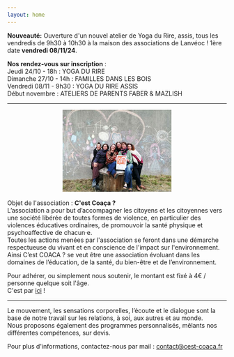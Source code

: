 ```yaml
---
layout: home
---
```

**Nouveauté:**
Ouverture d'un nouvel atelier de Yoga du Rire, assis, tous les vendredis de 9h30 à 10h30 à la maison des associations de Lanvéoc ! 1ère date **vendredi 08/11/24**.

**Nos rendez-vous sur inscription** :<br>
Jeudi 24/10 - 18h : YOGA DU RIRE<br>
Dimanche 27/10 - 14h : FAMILLES DANS LES BOIS<br>
Vendredi 08/11 - 9h30 : YOGA DU RIRE ASSIS<br>
Début novembre : ATELIERS DE PARENTS FABER & MAZLISH


*******
<center><img class="fit-picture" src="./assets/img/page-accueil-site.jpg"
     alt="Photo de l'équipe"></center>
     
Objet de l'association : **C'est Coaça ?**<br>
L’association a pour but d’accompagner les citoyens et les citoyennes vers une société libérée de toutes formes de violence, en particulier des violences éducatives ordinaires, de promouvoir la santé physique et psychoaffective de chacun·e.<br>
Toutes les actions menées par l'association se feront dans une démarche respectueuse du vivant et en conscience de l'impact sur l'environnement.<br>
Ainsi C’est COACA ? se veut être une association évoluant dans les domaines de l’éducation, de la santé, du bien-être et de l’environnement.<br>

Pour adhérer, ou simplement nous soutenir, le montant est fixé à 4€ / personne quelque soit l'âge. <br>
C'est par [ici](https://www.helloasso.com/associations/c-est-coaca-c-est-de-la-culture-d-ocytocine-pour-accorder-le-coeur-et-les-actes/adhesions/adhesion-2023-2024/widget-bouton) !

*******
Le mouvement, les sensations corporelles, l’écoute et le dialogue sont la base de notre travail sur les relations, à soi, aux autres et au monde.<br>
Nous proposons également des programmes personnalisés, mêlants nos différentes compétences, sur devis.

Pour plus d'informations, contactez-nous par mail : <a href="mailto:contact@cest-coaca.fr">contact@cest-coaca.fr</a>


<!--
<center><img class="fit-picture" src="./assets/img/affiche-yoga-du-rire.jpg"
     alt="Affiche Yoga du Rire"></center>
-->

